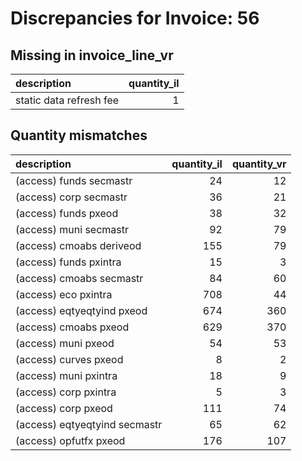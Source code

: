 # Discrepancies for Invoice: 56

## Missing in invoice_line_vr

| description             |   quantity_il |
|:------------------------|--------------:|
| static data refresh fee |             1 |

## Quantity mismatches

| description                   |   quantity_il |   quantity_vr |
|:------------------------------|--------------:|--------------:|
| (access) funds secmastr       |            24 |            12 |
| (access) corp secmastr        |            36 |            21 |
| (access) funds pxeod          |            38 |            32 |
| (access) muni secmastr        |            92 |            79 |
| (access) cmoabs deriveod      |           155 |            79 |
| (access) funds pxintra        |            15 |             3 |
| (access) cmoabs secmastr      |            84 |            60 |
| (access) eco pxintra          |           708 |            44 |
| (access) eqtyeqtyind pxeod    |           674 |           360 |
| (access) cmoabs pxeod         |           629 |           370 |
| (access) muni pxeod           |            54 |            53 |
| (access) curves pxeod         |             8 |             2 |
| (access) muni pxintra         |            18 |             9 |
| (access) corp pxintra         |             5 |             3 |
| (access) corp pxeod           |           111 |            74 |
| (access) eqtyeqtyind secmastr |            65 |            62 |
| (access) opfutfx pxeod        |           176 |           107 |

